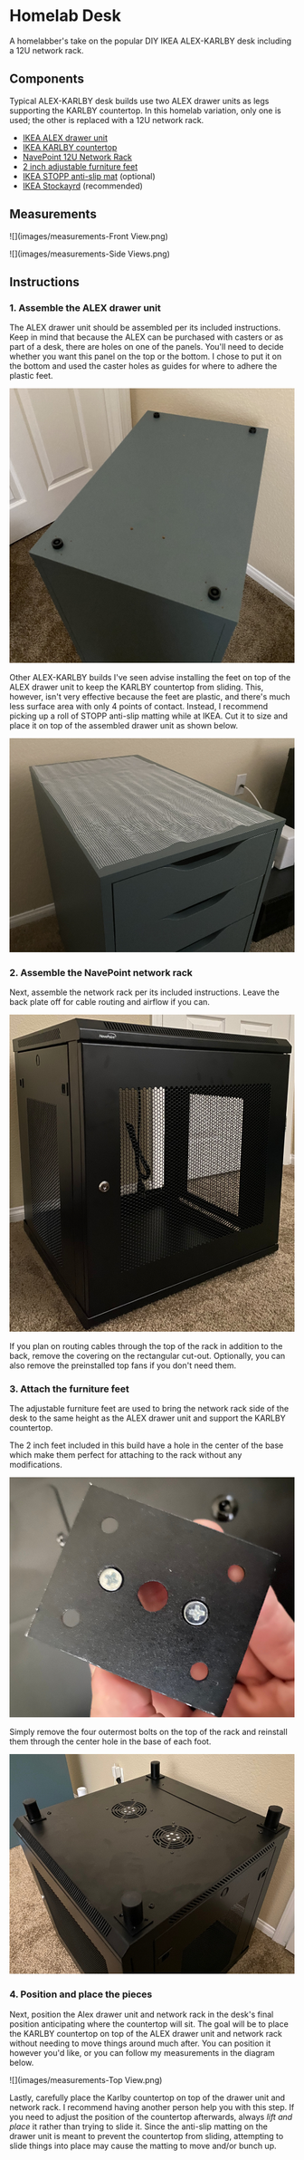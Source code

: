 # Homelab Desk

A homelabber's take on the popular DIY IKEA ALEX-KARLBY desk including a 12U network rack.

## Components

Typical ALEX-KARLBY desk builds use two ALEX drawer units as legs supporting the KARLBY countertop. In this homelab variation, only one is used; the other is replaced with a 12U network rack.

- [IKEA ALEX drawer unit](https://www.ikea.com/us/en/p/alex-drawer-unit-gray-turquoise-30483799/)
- [IKEA KARLBY countertop](https://www.ikea.com/us/en/p/karlby-countertop-walnut-veneer-50335208/)
- [NavePoint 12U Network Rack](https://navepoint.com/navepoint-12u-600mm-depth-wallmount-networking-perforated-cabinet-pro-series/)
- [2 inch adjustable furniture feet](https://www.amazon.com/dp/B092884B9G/ref=cm_sw_em_r_mt_dp_D365HPTV2TWYZDB7A4S8)
- [IKEA STOPP anti-slip mat](https://www.ikea.com/us/en/p/stopp-anti-slip-underlay-80227877/) (optional)
- [IKEA Stockayrd](https://www.ikea.com/us/en/p/stockaryd-wood-treatment-oil-indoor-use-20240462/) (recommended)

## Measurements

![](images/measurements-Front View.png)

![](images/measurements-Side Views.png)

## Instructions

### 1. Assemble the ALEX drawer unit

The ALEX drawer unit should be assembled per its included instructions. Keep in mind that because the ALEX can be purchased with casters or as part of a desk, there are holes on one of the panels. You'll need to decide whether you want this panel on the top or the bottom. I chose to put it on the bottom and used the caster holes as guides for where to adhere the plastic feet.

![](images/IMG_1170.JPG)

Other ALEX-KARLBY builds I've seen advise installing the feet on top of the ALEX drawer unit to keep the KARLBY countertop from sliding. This, however, isn't very effective because the feet are plastic, and there's much less surface area with only 4 points of contact. Instead, I recommend picking up a roll of STOPP anti-slip matting while at IKEA. Cut it to size and place it on top of the assembled drawer unit as shown below.

![](images/IMG_1175.JPG)

### 2. Assemble the NavePoint network rack

Next, assemble the network rack per its included instructions. Leave the back plate off for cable routing and airflow if you can.

![](images/IMG_1114.JPG)

If you plan on routing cables through the top of the rack in addition to the back, remove the covering on the rectangular cut-out. Optionally, you can also remove the preinstalled top fans if you don't need them.

### 3. Attach the furniture feet

The adjustable furniture feet are used to bring the network rack side of the desk to the same height as the ALEX drawer unit and support the KARLBY countertop.

The 2 inch feet included in this build have a hole in the center of the base which make them perfect for attaching to the rack without any modifications.

![](images/IMG_1123.JPG)

Simply remove the four outermost bolts on the top of the rack and reinstall them through the center hole in the base of each foot.

![](images/IMG_1124.JPG)

### 4. Position and place the pieces

Next, position the Alex drawer unit and network rack in the desk's final position anticipating where the countertop will sit. The goal will be to place the KARLBY countertop on top of the ALEX drawer unit and network rack without needing to move things around much after. You can position it however you'd like, or you can follow my measurements in the diagram below.

![](images/measurements-Top View.png)

Lastly, carefully place the Karlby countertop on top of the drawer unit and network rack. I recommend having another person help you with this step. If you need to adjust the position of the countertop afterwards, always *lift and place* it rather than trying to slide it. Since the anti-slip matting on the drawer unit is meant to prevent the countertop from sliding, attempting to slide things into place may cause the matting to move and/or bunch up.
